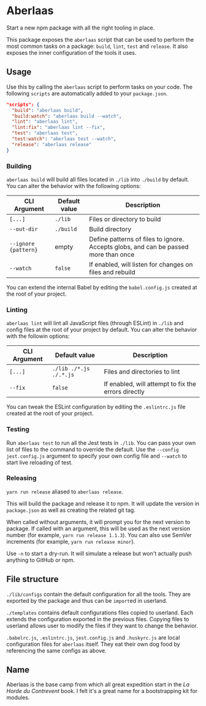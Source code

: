 # Aberlaas

Start a new npm package with all the right tooling in place.

This package exposes the `aberlaas` script that can be used to perform the most
common tasks on a package: `build`, `lint`, `test` and `release`. It also
exposes the inner configuration of the tools it uses.

## Usage

Use this by calling the `aberlaas` script to perform tasks on your code. The
following `scripts` are automatically added to your `package.json`.

```json
"scripts": {
  "build": "aberlaas build",
  "build:watch": "aberlaas build --watch",
  "lint": "aberlaas lint",
  "lint:fix": "aberlaas lint --fix",
  "test": "aberlaas test",
  "test:watch": "aberlaas test --watch",
  "release": "aberlaas release"
}
```

### Building

`aberlaas build` will build all files located in `./lib` into `./build` by
default. You can alter the behavior with the following options:

| CLI Argument         | Default value | Description                                                                         |
| -------------------- | ------------- | ----------------------------------------------------------------------------------- |
| `[...]`              | `./lib`       | Files or directory to build                                                         |
| `--out-dir`          | `./build`     | Build directory                                                                     |
| `--ignore {pattern}` | empty         | Define patterns of files to ignore. Accepts globs, and can be passed more than once |
| `--watch`            | `false`       | If enabled, will listen for changes on files and rebuild                            |

You can extend the internal Babel by editing the `babel.config.js` created at
the root of your project.

### Linting

`aberlaas lint` will lint all JavaScript files (through ESLint) in `./lib` and
config files at the root of your project by default. You can alter the behavior
with the followin options:

| CLI Argument | Default value          | Description                                         |
| ------------ | ---------------------- | --------------------------------------------------- |
| `[...]`      | `./lib ./*.js ./.*.js` | Files and directories to lint                       |
| `--fix`      | `false`                | If enabled, will attempt to fix the errors directly |

You can tweak the ESLint configuration by editing the `.eslintrc.js` file
created at the root of your project.

### Testing

Run `aberlaas test` to run all the Jest tests in `./lib`. You can pass your own
list of files to the command to override the default. Use the
`--config jest.config.js` argument to specify your own config file and `--watch`
to start live reloading of test.

### Releasing

`yarn run release` aliased to `aberlaas release`.

This will build the package and release it to npm. It will update the version in
`package.json` as well as creating the related git tag.

When called without arguments, it will prompt you for the next version to
package. If called with an argument, this will be used as the next version
number (for example, `yarn run release 1.1.3`). You can also use SemVer
increments (for example, `yarn run release minor`).

Use `-n` to start a dry-run. It will simulate a release but won't actually push
anything to GitHub or npm.

## File structure

`./lib/configs` contain the default configuration for all the tools. They are
exported by the package and thus can be `import`ed in userland.

`./templates` contains default configurations files copied to userland. Each
extends the configuration exported in the previous files. Copying files to
userland allows user to modify the files if they want to change the behavior.

`.babelrc.js`, `.eslintrc.js`, `jest.config.js` and `.huskyrc.js` are local
configuration files for `aberlaas` itself. They eat their own dog food by
referencing the same configs as above.

## Name

Aberlaas is the base camp from which all great expedition start in the _La Horde
du Contrevent_ book. I felt it's a great name for a bootstrapping kit for
modules.
